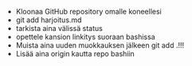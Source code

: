 - Kloonaa GitHub repository omalle koneellesi
- git add harjoitus.md
- tarkista aina välissä status
- opettele kansion linkitys suoraan bashissa
- Muista aina uuden muokkauksen jälkeen git add .!!!
- Lisää aina origin kautta repo bashiin
